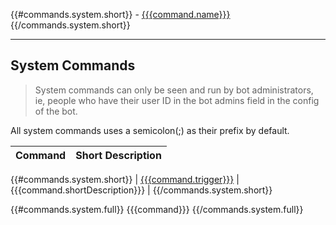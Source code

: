 {{#commands.system.short}}
    - [{{{command.name}}}](#{{{commandName}}})
{{/commands.system.short}}

---

<a name="system-commands"></a>
## System Commands

> System commands can only be seen and run by bot administrators, ie, people who have their user ID in the bot admins field in the config of the bot.

All system commands uses a semicolon(;) as their prefix by default.

| Command | Short Description |
| ------- |:----------------- |
{{#commands.system.short}}
| [{{{command.trigger}}}](#{{commandName}}) | {{{command.shortDescription}}} |
{{/commands.system.short}}

{{#commands.system.full}}
{{{command}}}
{{/commands.system.full}}
